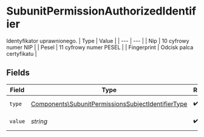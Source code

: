 # SubunitPermissionAuthorizedIdentifier

Identyfikator uprawnionego.
| Type | Value |
| --- | --- |
| Nip | 10 cyfrowy numer NIP |
| Pesel | 11 cyfrowy numer PESEL |
| Fingerprint | Odcisk palca certyfikatu |


## Fields

| Field                                                                                                                    | Type                                                                                                                     | Required                                                                                                                 | Description                                                                                                              |
| ------------------------------------------------------------------------------------------------------------------------ | ------------------------------------------------------------------------------------------------------------------------ | ------------------------------------------------------------------------------------------------------------------------ | ------------------------------------------------------------------------------------------------------------------------ |
| `type`                                                                                                                   | [Components\SubunitPermissionsSubjectIdentifierType](../../Models/Components/SubunitPermissionsSubjectIdentifierType.md) | :heavy_check_mark:                                                                                                       | Typ identyfikatora.                                                                                                      |
| `value`                                                                                                                  | *string*                                                                                                                 | :heavy_check_mark:                                                                                                       | Wartość identyfikatora.                                                                                                  |